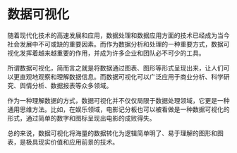# 数据可视化
随着现代化技术的高速发展和应用，数据处理和数据应用方面的技术已经成为当今社会发展中不可或缺的重要因素。而作为数据分析和处理的一种重要方式，数据可视化发挥着越来越重要的作用，并成为许多企业和团队必不可少的工具。

所谓数据可视化，简而言之就是将数据通过图表、图形等形式呈现出来，让人们可以更直观地观察和理解数据信息。而数据可视化可以广泛应用于商业分析、科学研究、舆情分析、数据报表等众多领域。

作为一种理解数据的方式，数据可视化并不仅仅局限于数据处理领域，它更是一种通用思维方法。比如，在娱乐领域，电影记分板也可以被看做是一种数据可视化的形式，通过简单的数字和图标呈现出电影的成败得失。

总的来说，数据可视化将海量的数据转化为逻辑简单明了、易于理解的图形和图表，是极具现实价值和应用前景的技术。

